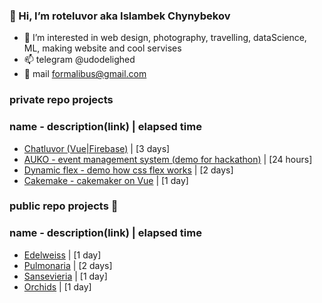### 👋 Hi, I’m roteluvor aka Islambek Chynybekov
- 👀 I’m interested in web design, photography, travelling, dataScience, ML, making website and cool servises
- 📫 telegram @udodelighed
- 💌 mail formalibus@gmail.com
<!-- - [portfolio](https://luvor.github.io/portfolio/) -->

### private repo projects
### name - description(link) | elapsed time
- [Chatluvor (Vue|Firebase)](https://chatluvor-5a84b.web.app/) | [3 days]
- [AUKO - event management system (demo for hackathon)](https://luvor.github.io/auko/) | [24 hours]
- [Dynamic flex - demo how css flex works](https://luvor.github.io/dynamicflex/) | [2 days]
- [Cakemake - cakemaker on Vue](https://luvor.github.io/cakemake/) | [1 day]
### public repo projects 💐
### name - description(link) | elapsed time
- [Edelweiss](https://luvor.github.io/dar_tasks-edelweiss/) | [1 day]
- [Pulmonaria](https://luvor.github.io/dar_tasks-pulmonaria/) | [2 days]
- [Sansevieria](https://luvor.github.io/dar_tasks-sansevieria/) | [1 day]
- [Orchids](https://luvor.github.io/dar_tasks-orchids/) | [1 day]

<!---
luvor/luvor is a ✨ special ✨ repository because its `README.md` (this file) appears on your GitHub profile.
You can click the Preview link to take a look at your changes.
--->
